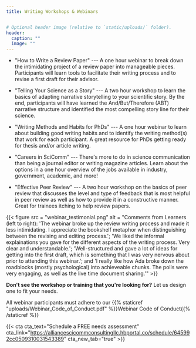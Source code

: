 ```yaml
---
title: Writing Workshops & Webinars


# Optional header image (relative to `static/uploads/` folder).
header:
  caption: ""
  image: ""
---
```


* "How to Write a Review Paper" --- A one hour webinar to break down the intimidating project of a review paper into manageable pieces. Participants will learn tools to facilitate their writing process and to revise a first draft for their advisor.

* "Telling Your Science as a Story" --- A two hour workshop to learn the basics of adapting narrative storytelling to your scientific story. By the end, participants will have learned the And/But/Therefore (ABT) narrative structure and identified the most compelling story line for their science.

* "Writing Methods and Habits for PhDs" --- A one hour webinar to learn about building good writing habits and to identify the writing method(s) that work for each participant. A great resource for PhDs getting ready for thesis and/or article writing.

* "Careers in SciComm" --- There's more to do in science communication than being a journal editor or writing magazine articles. Learn about the options in a one hour overview of the jobs available in industry, government, academic, and more!

* "Effective Peer Review" --- A two hour workshop on the basics of peer review that discusses the level and type of feedback that is most helpful in peer review as well as how to provide it in a constructive manner. Great for trainees itching to help review papers.

{{< figure src = "webinar_testimonial.png" alt = "Comments from Learners (left to right): 'The webinar broke up the review writing process and made it less intimidating. I appreciate the bookshelf metaphor when distinguishing between the revising and editing process.'; 'We liked the informal explainations you gave for the different aspects of the writing process. Very clear and understandable.'; 'Well-structured and gave a lot of ideas for getting into the first draft, which is something that I was very nervous about prior to attending this webinar.'; and 'I really like how Ada broke down the roadblocks (mostly psychological) into achieveable chunks. The polls were very engaging, as well as the live time document sharing.'" >}}
	
**Don't see the workshop or training that you're looking for?** Let us design one to fit your needs.

All webinar participants must adhere to our {{% staticref "uploads/Webinar_Code_of_Conduct.pdf" %}}Webinar Code of Conduct{{% /staticref %}}

{{< cta cta_text="Schedule a FREE needs assessment" cta_link="https://alliancescicommconsultingllc.hbportal.co/schedule/645992cc0509310031543389" cta_new_tab="true" >}}
